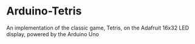 # Arduino-Tetris
An implementation of the classic game, Tetris, on the Adafruit 16x32 LED display, powered by the Arduino Uno

